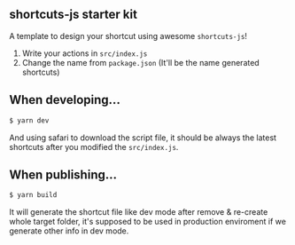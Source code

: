 ## shortcuts-js starter kit

A template to design your shortcut using awesome `shortcuts-js`!

1. Write your actions in `src/index.js`
2. Change the name from `package.json` (It'll be the name generated shortcuts) 


## When developing...

```sh
$ yarn dev
```
And using safari to download the script file, it should be always the latest shortcuts after you modified the `src/index.js`.

## When publishing...

```sh
$ yarn build
```
It will generate the shortcut file like dev mode after remove & re-create whole target folder, it's supposed to be used in production enviroment if we generate other info in dev mode.
